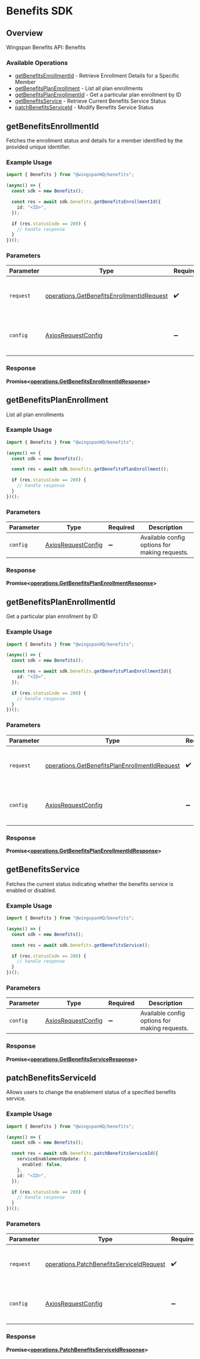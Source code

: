 # Benefits SDK


## Overview

Wingspan Benefits API: Benefits

### Available Operations

* [getBenefitsEnrollmentId](#getbenefitsenrollmentid) - Retrieve Enrollment Details for a Specific Member
* [getBenefitsPlanEnrollment](#getbenefitsplanenrollment) - List all plan enrollments
* [getBenefitsPlanEnrollmentId](#getbenefitsplanenrollmentid) - Get a particular plan enrollment by ID
* [getBenefitsService](#getbenefitsservice) - Retrieve Current Benefits Service Status
* [patchBenefitsServiceId](#patchbenefitsserviceid) - Modify Benefits Service Status

## getBenefitsEnrollmentId

Fetches the enrollment status and details for a member identified by the provided unique identifier.

### Example Usage

```typescript
import { Benefits } from "@wingspanHQ/benefits";

(async() => {
  const sdk = new Benefits();

  const res = await sdk.benefits.getBenefitsEnrollmentId({
    id: "<ID>",
  });

  if (res.statusCode == 200) {
    // handle response
  }
})();
```

### Parameters

| Parameter                                                                                              | Type                                                                                                   | Required                                                                                               | Description                                                                                            |
| ------------------------------------------------------------------------------------------------------ | ------------------------------------------------------------------------------------------------------ | ------------------------------------------------------------------------------------------------------ | ------------------------------------------------------------------------------------------------------ |
| `request`                                                                                              | [operations.GetBenefitsEnrollmentIdRequest](../../models/operations/getbenefitsenrollmentidrequest.md) | :heavy_check_mark:                                                                                     | The request object to use for the request.                                                             |
| `config`                                                                                               | [AxiosRequestConfig](https://axios-http.com/docs/req_config)                                           | :heavy_minus_sign:                                                                                     | Available config options for making requests.                                                          |


### Response

**Promise<[operations.GetBenefitsEnrollmentIdResponse](../../models/operations/getbenefitsenrollmentidresponse.md)>**


## getBenefitsPlanEnrollment

List all plan enrollments

### Example Usage

```typescript
import { Benefits } from "@wingspanHQ/benefits";

(async() => {
  const sdk = new Benefits();

  const res = await sdk.benefits.getBenefitsPlanEnrollment();

  if (res.statusCode == 200) {
    // handle response
  }
})();
```

### Parameters

| Parameter                                                    | Type                                                         | Required                                                     | Description                                                  |
| ------------------------------------------------------------ | ------------------------------------------------------------ | ------------------------------------------------------------ | ------------------------------------------------------------ |
| `config`                                                     | [AxiosRequestConfig](https://axios-http.com/docs/req_config) | :heavy_minus_sign:                                           | Available config options for making requests.                |


### Response

**Promise<[operations.GetBenefitsPlanEnrollmentResponse](../../models/operations/getbenefitsplanenrollmentresponse.md)>**


## getBenefitsPlanEnrollmentId

Get a particular plan enrollment by ID

### Example Usage

```typescript
import { Benefits } from "@wingspanHQ/benefits";

(async() => {
  const sdk = new Benefits();

  const res = await sdk.benefits.getBenefitsPlanEnrollmentId({
    id: "<ID>",
  });

  if (res.statusCode == 200) {
    // handle response
  }
})();
```

### Parameters

| Parameter                                                                                                      | Type                                                                                                           | Required                                                                                                       | Description                                                                                                    |
| -------------------------------------------------------------------------------------------------------------- | -------------------------------------------------------------------------------------------------------------- | -------------------------------------------------------------------------------------------------------------- | -------------------------------------------------------------------------------------------------------------- |
| `request`                                                                                                      | [operations.GetBenefitsPlanEnrollmentIdRequest](../../models/operations/getbenefitsplanenrollmentidrequest.md) | :heavy_check_mark:                                                                                             | The request object to use for the request.                                                                     |
| `config`                                                                                                       | [AxiosRequestConfig](https://axios-http.com/docs/req_config)                                                   | :heavy_minus_sign:                                                                                             | Available config options for making requests.                                                                  |


### Response

**Promise<[operations.GetBenefitsPlanEnrollmentIdResponse](../../models/operations/getbenefitsplanenrollmentidresponse.md)>**


## getBenefitsService

Fetches the current status indicating whether the benefits service is enabled or disabled.

### Example Usage

```typescript
import { Benefits } from "@wingspanHQ/benefits";

(async() => {
  const sdk = new Benefits();

  const res = await sdk.benefits.getBenefitsService();

  if (res.statusCode == 200) {
    // handle response
  }
})();
```

### Parameters

| Parameter                                                    | Type                                                         | Required                                                     | Description                                                  |
| ------------------------------------------------------------ | ------------------------------------------------------------ | ------------------------------------------------------------ | ------------------------------------------------------------ |
| `config`                                                     | [AxiosRequestConfig](https://axios-http.com/docs/req_config) | :heavy_minus_sign:                                           | Available config options for making requests.                |


### Response

**Promise<[operations.GetBenefitsServiceResponse](../../models/operations/getbenefitsserviceresponse.md)>**


## patchBenefitsServiceId

Allows users to change the enablement status of a specified benefits service.

### Example Usage

```typescript
import { Benefits } from "@wingspanHQ/benefits";

(async() => {
  const sdk = new Benefits();

  const res = await sdk.benefits.patchBenefitsServiceId({
    serviceEnablementUpdate: {
      enabled: false,
    },
    id: "<ID>",
  });

  if (res.statusCode == 200) {
    // handle response
  }
})();
```

### Parameters

| Parameter                                                                                            | Type                                                                                                 | Required                                                                                             | Description                                                                                          |
| ---------------------------------------------------------------------------------------------------- | ---------------------------------------------------------------------------------------------------- | ---------------------------------------------------------------------------------------------------- | ---------------------------------------------------------------------------------------------------- |
| `request`                                                                                            | [operations.PatchBenefitsServiceIdRequest](../../models/operations/patchbenefitsserviceidrequest.md) | :heavy_check_mark:                                                                                   | The request object to use for the request.                                                           |
| `config`                                                                                             | [AxiosRequestConfig](https://axios-http.com/docs/req_config)                                         | :heavy_minus_sign:                                                                                   | Available config options for making requests.                                                        |


### Response

**Promise<[operations.PatchBenefitsServiceIdResponse](../../models/operations/patchbenefitsserviceidresponse.md)>**

